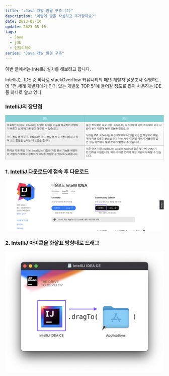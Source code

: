 ```yaml
---
title: "☕️Java 개발 환경 구축 (2)"
description: "어떻게 글을 작성하고 추가할까요?"
date: 2023-05-10
update: 2023-05-10
tags:
  - Java
  - jdk
  - 인텔리제이
series: "Java 개발 환경 구축"
---
```


이번 글에서는 IntelliJ 설치를 해보려고 합니다.

IntelliJ는 IDE 중 하나로 stackOverflow 커뮤니티의 매년 개발자 설문조사 실행하는데 "전 세계 개발자에게 인기 있는 개발툴 TOP 5"에 들어갈 정도로 많이 사용하는 IDE 중 하나로 알고 있다.

### IntelliJ의 장단점
![IntelliJ의 장단점](1.png)


### 1. [IntelliJ 다운로드](https://www.jetbrains.com/ko-kr/idea/download/?section=mac#section=mac)에 접속 후 다운로드
![](2.png)

### 2. IntelliJ 아이콘을 화살표 방향대로 드래그
![](3.png)
